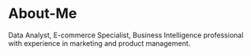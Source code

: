 # About-Me
Data Analyst, E-commerce Specialist, Business Intelligence professional with experience in marketing and product management.  
